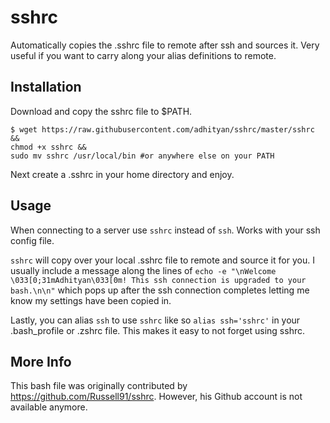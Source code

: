 # sshrc

Automatically copies the .sshrc file to remote after ssh and sources it. Very useful if you want to carry along your alias definitions to remote.

## Installation

Download and copy the sshrc file to $PATH. 


    $ wget https://raw.githubusercontent.com/adhityan/sshrc/master/sshrc &&
    chmod +x sshrc &&
    sudo mv sshrc /usr/local/bin #or anywhere else on your PATH

Next create a .sshrc in your home directory and enjoy.

## Usage

When connecting to a server use ```sshrc``` instead of ```ssh```. Works with your ssh config file.

```sshrc``` will copy over your local .sshrc file to remote and source it for you. I usually include a message along the lines of ```echo -e "\nWelcome \033[0;31mAdhityan\033[0m! This ssh connection is upgraded to your bash.\n\n"``` which pops up after the ssh connection completes letting me know my settings have been copied in.

Lastly, you can alias ```ssh``` to use ```sshrc``` like so ```alias ssh='sshrc'``` in your .bash_profile or .zshrc file. This makes it easy to not forget using sshrc.

## More Info

This bash file was originally contributed by https://github.com/Russell91/sshrc. However, his Github account is not available anymore.
